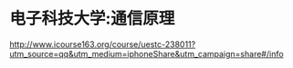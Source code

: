 # 电子科技大学:通信原理
http://www.icourse163.org/course/uestc-238011?utm_source=qq&utm_medium=iphoneShare&utm_campaign=share#/info

